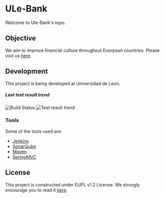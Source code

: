
# ULe-Bank
Welcome to Ule-Bank's repo. 

## Objective
We aim to improve financial culture throughout Euorpean countries. Please visit us [here](http://ulebank.unileon.es/ "ULe-Bank").

## Development
This project is being developed at Universidad de Leon.
##### Last test result trend 
![Build Status](http://ciserver.unileon.es:8080/buildStatus/icon?job=UlebankOffice)
![Test result trend](http://ciserver.unileon.es:8080/job/UlebankOffice/test/trend)

### Tools
Some of the tools used are:
- [Jenkins](https://jenkins.io/)
- [SonarQube](https://www.sonarqube.org/)
- [Maven](https://maven.apache.org/)
- [SpringMVC](https://docs.spring.io/spring/docs/current/spring-framework-reference/web.html)

## License
This project is constructed under EUPL v1.2 License. We strongly encourage you to read it [here](https://github.com/ULE-Bank/Ulebank/blob/master/LICENSE "ULe-Bank's License").
